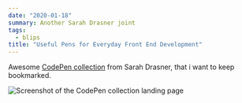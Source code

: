 ```yaml
---
date: "2020-01-18"
summary: Another Sarah Drasner joint
tags:
  - blips
title: "Useful Pens for Everyday Front End Development"
---
```


Awesome [CodePen collection](https://codepen.io/collection/nMgKxJ) from Sarah Drasner, that i want to keep bookmarked.

![Screenshot of the CodePen collection landing page](/img/blips/useful-pens-for-everyday-front-end-development/screenshot.png)
